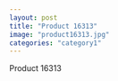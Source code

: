 ```yaml
---
layout: post
title: "Product 16313"
image: "product16313.jpg"
categories: "category1"
---
```

Product 16313
